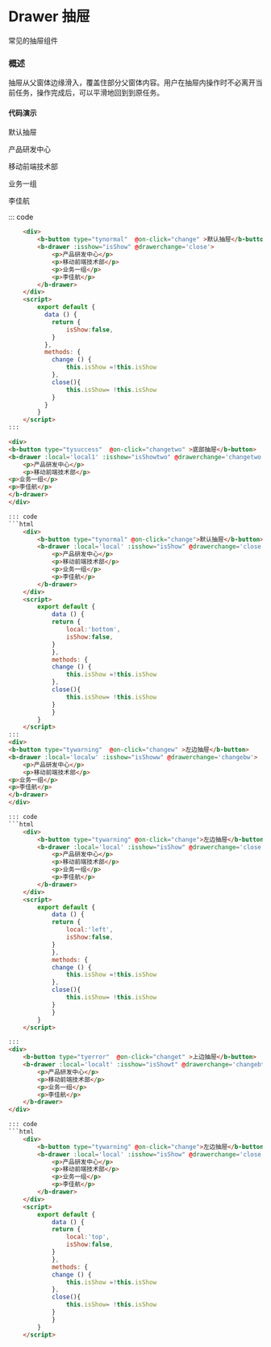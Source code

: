 # Drawer 抽屉
常见的抽屉组件
### 概述
抽屉从父窗体边缘滑入，覆盖住部分父窗体内容。用户在抽屉内操作时不必离开当前任务，操作完成后，可以平滑地回到到原任务。

#### 代码演示
<script>
        export default {
          data () {
            return { 
                local1:'bottom',
                local2:'left',
                localt:'top',
                localw:'left',
                isShow:false,
                isShowtwo:false,
                isShoww:false,
                isShowt:false,
                
            }
          },
          methods: {
            change () {
                this.isShow =!this.isShow
            },
            changetwo () {
                this.isShowtwo =!this.isShowtwo
            },
            change1(){
                this.isShow= !this.isShow
            },
            changew () {
                   this.isShoww =!this.isShoww
            },
            changebw(){
                this.isShoww =!this.isShoww
            },
            changet(){
                this.isShowt =!this.isShowt
            },
            changebt(){
                 this.isShowt =!this.isShowt
            }
          }
        }
</script>

<div class="example-box">
        <div>
            <b-button type="typrimary"  @on-click="change" >默认抽屉</b-button>
               <b-drawer :isshow="isShow" @drawerchange='change1'>
                 <p>产品研发中心</p>
                 <p>移动前端技术部</p>
                 <p>业务一组</p>
                 <p>李佳航</p>
                </b-drawer>
        </div>
    </div>

::: code
```html
    <div>
        <b-button type="tynormal"  @on-click="change" >默认抽屉</b-button>
        <b-drawer :isshow="isShow" @drawerchange='close'>
            <p>产品研发中心</p>
            <p>移动前端技术部</p>
            <p>业务一组</p>
            <p>李佳航</p>
        </b-drawer>
    </div>
    <script>
        export default {
          data () {
            return { 
                isShow:false,
            }
          },
          methods: {
            change () {
                this.isShow =!this.isShow
            },
            close(){
                this.isShow= !this.isShow
            }
          }
        }
    </script>
:::

<div>
<b-button type="tysuccess"  @on-click="changetwo" >底部抽屉</b-button>
<b-drawer :local='local1' :isshow="isShowtwo" @drawerchange='changetwo'>
    <p>产品研发中心</p>
    <p>移动前端技术部</p>
<p>业务一组</p>
<p>李佳航</p>
</b-drawer>
</div>

::: code
```html
    <div>
        <b-button type="tynormal" @on-click="change">默认抽屉</b-button>
        <b-drawer :local='local' :isshow="isShow" @drawerchange='close'>
            <p>产品研发中心</p>
            <p>移动前端技术部</p>
            <p>业务一组</p>
            <p>李佳航</p>
        </b-drawer>
    </div>
    <script>
        export default {
            data () {
            return { 
                local:'bottom',
                isShow:false,
            }
            },
            methods: {
            change () {
                this.isShow =!this.isShow
            },
            close(){
                this.isShow= !this.isShow
            }
            }
        }
    </script>
:::
<div>
<b-button type="tywarning"  @on-click="changew" >左边抽屉</b-button>
<b-drawer :local='localw' :isshow="isShoww" @drawerchange='changebw'>
    <p>产品研发中心</p>
    <p>移动前端技术部</p>
<p>业务一组</p>
<p>李佳航</p>
</b-drawer>
</div>

::: code
```html
    <div>
        <b-button type="tywarning" @on-click="change">左边抽屉</b-button>
        <b-drawer :local='local' :isshow="isShow" @drawerchange='close'>
            <p>产品研发中心</p>
            <p>移动前端技术部</p>
            <p>业务一组</p>
            <p>李佳航</p>
        </b-drawer>
    </div>
    <script>
        export default {
            data () {
            return { 
                local:'left',
                isShow:false,
            }
            },
            methods: {
            change () {
                this.isShow =!this.isShow
            },
            close(){
                this.isShow= !this.isShow
            }
            }
        }
    </script>

:::
<div>
    <b-button type="tyerror"  @on-click="changet" >上边抽屉</b-button>
    <b-drawer :local='localt' :isshow="isShowt" @drawerchange='changebt'>
        <p>产品研发中心</p>
        <p>移动前端技术部</p>
        <p>业务一组</p>
        <p>李佳航</p>
    </b-drawer>
</div>

::: code
```html
    <div>
        <b-button type="tywarning" @on-click="change">左边抽屉</b-button>
        <b-drawer :local='local' :isshow="isShow" @drawerchange='close'>
            <p>产品研发中心</p>
            <p>移动前端技术部</p>
            <p>业务一组</p>
            <p>李佳航</p>
        </b-drawer>
    </div>
    <script>
        export default {
            data () {
            return { 
                local:'top',
                isShow:false,
            }
            },
            methods: {
            change () {
                this.isShow =!this.isShow
            },
            close(){
                this.isShow= !this.isShow
            }
            }
        }
    </script>


